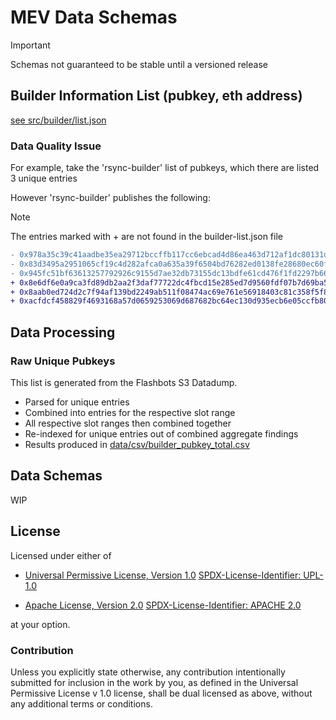 # MEV Data Schemas

> [!IMPORTANT]
> Schemas not guaranteed to be stable until a versioned release   

## Builder Information List (pubkey, eth address)

[see src/builder/list.json](./src/builder/list.json)

### Data Quality Issue

For example, take the 'rsync-builder' list of pubkeys, which there are listed 3 unique entries

However 'rsync-builder' publishes the following:

> [!NOTE]
> The entries marked with + are not found in the builder-list.json file

```diff
- 0x978a35c39c41aadbe35ea29712bccffb117cc6ebcad4d86ea463d712af1dc80131d0c650dc29ba29ef27c881f43bd587
- 0x83d3495a2951065cf19c4d282afca0a635a39f6504bd76282ed0138fe28680ec60fa3fd149e6d27a94a7d90e7b1fb640
- 0x945fc51bf63613257792926c9155d7ae32db73155dc13bdfe61cd476f1fd2297b66601e8721b723cef11e4e6682e9d87
+ 0x8e6df6e0a9ca3fd89db2aa2f3daf77722dc4fbcd15e285ed7d9560fdf07b7d69ba504add4cc12ac999b8094ff30ed06c
+ 0x8aab0ed724d2c7f94af139bd2249ab511f08474ac69e761e56918403c81c358f5f8a6d61c62a86dc4cd7bcad935f49d9
+ 0xacfdcf458829f4693168a57d0659253069d687682bc64ec130d935ecb6e05ccfb80c138bd3cf53546c86715696612ec8
```

## Data Processing

### Raw Unique Pubkeys

This list is generated from the Flashbots S3 Datadump.

- Parsed for unique entries
- Combined into entries for the respective slot range
- All respective slot ranges then combined together
- Re-indexed for unique entries out of combined aggregate findings
- Results produced in [data/csv/builder_pubkey_total.csv](./data/csv/builder_pubkey_total.csv)


## Data Schemas

WIP


## License
 
Licensed under either of

* [Universal Permissive License, Version 1.0](https://spdx.org/licenses/UPL-1.0.html)
  [SPDX-License-Identifier: UPL-1.0 ](https://opensource.org/licenses/UPL)

* [Apache License, Version 2.0](https://spdx.org/licenses/Apache-2.0.html)
  [SPDX-License-Identifier: APACHE 2.0]( http://www.apache.org/licenses/LICENSE-2.0) 

at your option.

 ### Contribution

Unless you explicitly state otherwise, any contribution intentionally submitted
for inclusion in the work by you, as defined in the Universal Permissive License v 1.0 
license, shall be dual licensed as above, without any additional terms or conditions.
